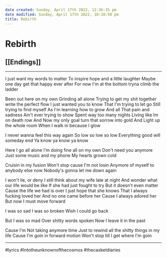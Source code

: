 ```yaml
---
date created: Sunday, April 17th 2022, 12:36:35 pm
date modified: Sunday, April 17th 2022, 10:10:50 pm
title: Rebirth
---
```

# Rebirth
## [[Endings]]
---

I just want my words to matter
To inspire hope and a little laughter
Maybe one day get that happy ever after
For now I'm at the bottom tryna climb the ladder

Been out here on my own
Grinding all alone
Trying to get my shit together
write the perfect flow
I just wanted you to know
That I'm trying to let go
Still trying to find myself
As I'm learning how to grow
And all That pain and sadness
Ain't ever trying to show
Spent way too many nights
Living like Im on death row
And Now my only goal
turn that sorrow into gold
And Light up the whole room
When I walk in because I glow

I never wanna feel this way again
So low so low so low
Everything good will someday end
Ya know ya know ya know

Here I go all alone
I'm doing fine all on my own
Don't need you anymore
Just some music and my phone
My hearts grown cold

Cruisin in my fusion
Won't stop cause I'm not losin
Anymore of myself to anybody else now
Nobody's gonna let me down again

I won't lie, or deny
l still think about my wife late at night
And wonder what our life would be like
If she had just fought to try
But it doesn't even matter
Cause the life we had is over
I just hope that she knows
That I always fucking loved her
And no one came before her
Cause I always adored her
But now I must move forward

I was so sad
I was so broken
Wish I could go back

But I was so mad
Over shitty words spoken
Now I leave it in the past

Cause I'm Not taking anymore time
Just to rewind all the shitty things in my life
Cause I'm goin in forward motion
Won't stop till I get where I'm goin

---

#lyrics #Intotheunknownofthecosmos #thecasketdiaries